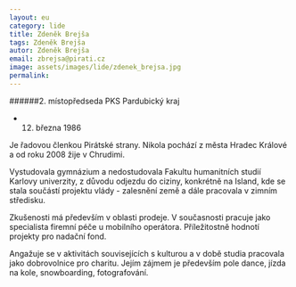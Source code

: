 ```yaml
---
layout: eu
category: lide
title: Zdeněk Brejša
tags: Zdeněk Brejša
autor: Zdeněk Brejša
email: zbrejsa@pirati.cz
image: assets/images/lide/zdenek_brejsa.jpg
permalink: 
---
```


######2. místopředseda PKS Pardubický kraj

* 12. března 1986 

Je řadovou členkou Pirátské strany. Nikola pochází z města Hradec Králové a od roku 2008 žije v Chrudimi.

Vystudovala gymnázium a nedostudovala Fakultu humanitních studií Karlovy univerzity, z důvodu odjezdu do ciziny, konkrétně na Island, kde se stala součástí projektu vlády - zalesnění země a dále pracovala v zimním středisku.

Zkušenosti má především v oblasti prodeje. V současnosti pracuje jako specialista firemní péče u mobilního operátora. Příležitostně hodnotí projekty pro nadační fond.

Angažuje se v aktivitách souvisejících s kulturou a v době studia pracovala jako dobrovolnice pro charitu. Jejím zájmem je především pole dance, jízda na kole, snowboarding, fotografování. 
